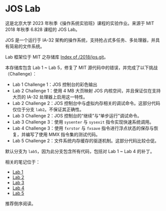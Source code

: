 # JOS Lab

这是北京大学 2023 年秋季《操作系统实验班》课程的实验作业。来源于 MIT 2018 年秋季 6.828 课程的 JOS Lab。

JOS 是一个运行于 IA-32 架构的操作系统，支持抢占式多任务、多处理器，并具有简易的文件系统。

Lab 框架位于 MIT 之存储库 [Index of /2018/jos.git](https://pdos.csail.mit.edu/6.828/2018/jos.git)。

本存储库包含 Lab 1 ~ Lab 5，修复了 MIT 源代码中的错误，并完成了以下挑战（Challenge）：

- Lab 1 Challenge 1：JOS 控制台的彩色输出
- Lab 2 Challenge 1：使用 4 MB 大页映射 JOS 内核空间，并且保证仅在支持大页的 IA-32 处理器上启用这一特性。
- Lab 2 Challenge 2：JOS 控制台中与虚拟内存相关的调试命令。这部分代码仅位于分支 `lab2`。不保证其正确性。
- Lab 3 Challenge 2：JOS 控制台的“继续”与“单步运行”调试命令。
- Lab 3 Challenge 3：使用 `sysenter` 与 `sysexit` 指令实现快速系统调用。
- Lab 4 Challenge 3：使用 `fxrstor` 与 `fxsave` 指令进行浮点状态的保存与恢复，并编写了使用 MMX 指令集的测试代码。
- Lab 5 Challenge 2：文件系统内存缓存的驱逐机制。这部分代码比较仓促。

默认分支为 `lab5`，因为此分支包含所有代码，包括对 Lab 1 ~ Lab 4 的补丁。

相关的笔记位于：

- [Lab 1](https://elkeid-me.github.io/2023/10/08/OS-Lab-1/)
- [Lab 2](https://elkeid-me.github.io/2023/10/22/OS-Lab-2/)
- [Lab 3](https://elkeid-me.github.io/2023/11/05/OS-Lab-3/)
- [Lab 4](https://elkeid-me.github.io/2023/11/26/OS-Lab-4/)
- [Lab 5](https://elkeid-me.github.io/2023/12/17/OS-Lab-5/)

推荐倒序阅读。
